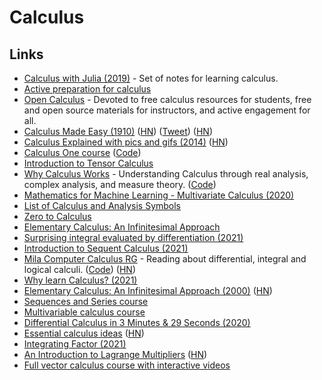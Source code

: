 # Calculus

## Links

- [Calculus with Julia (2019)](https://calculuswithjulia.github.io/) - Set of notes for learning calculus.
- [Active preparation for calculus](https://opencalculus.wordpress.com/2019/01/02/active-preparation-for-calculus/)
- [Open Calculus](https://opencalculus.wordpress.com/) - Devoted to free calculus resources for students, free and open source materials for instructors, and active engagement for all.
- [Calculus Made Easy (1910)](https://calculusmadeeasy.org/) ([HN](https://news.ycombinator.com/item?id=23257303)) ([Tweet](https://twitter.com/helenczerski/status/1375915057905856513)) ([HN](https://news.ycombinator.com/item?id=27991120))
- [Calculus Explained with pics and gifs (2014)](https://0a.io/chapter1/calculus-explained.html) ([HN](https://news.ycombinator.com/item?id=21671112))
- [Calculus One course](https://mooculus.osu.edu/) ([Code](https://github.com/mooculus/calculus))
- [Introduction to Tensor Calculus](http://www.ita.uni-heidelberg.de/~dullemond/lectures/tensor/tensor.pdf)
- [Why Calculus Works](https://markibrahim.gitbook.io/why-calculus-works/) - Understanding Calculus through real analysis, complex analysis, and measure theory. ([Code](https://github.com/marksibrahim/why-calculus-works))
- [Mathematics for Machine Learning - Multivariate Calculus (2020)](https://www.youtube.com/playlist?list=PLiiljHvN6z193BBzS0Ln8NnqQmzimTW23)
- [List of Calculus and Analysis Symbols](https://mathvault.ca/hub/higher-math/math-symbols/calculus-analysis-symbols/)
- [Zero to Calculus](https://docs.google.com/presentation/d/1JA1LVEV_mRTENcy34b_KNzcO6bHBXkFBsYyZRQS6OBg/edit#slide=id.g351491b35_0333)
- [Elementary Calculus: An Infinitesimal Approach](https://www.math.wisc.edu/~keisler/calc.html)
- [Surprising integral evaluated by differentiation (2021)](https://www.youtube.com/watch?v=irFANuXSaic)
- [Introduction to Sequent Calculus (2021)](https://www.youtube.com/watch?v=xLRUofFSq5Y)
- [Mila Computer Calculus RG](https://compcalc.github.io/) - Reading about differential, integral and logical calculi. ([Code](https://github.com/compcalc/compcalc.github.io)) ([HN](https://news.ycombinator.com/item?id=27004278))
- [Why learn Calculus? (2021)](https://www.reddit.com/r/learnmath/comments/n34jx5/why_learn_calculus/)
- [Elementary Calculus: An Infinitesimal Approach (2000)](https://people.math.wisc.edu/~keisler/calc.html) ([HN](https://news.ycombinator.com/item?id=27367104))
- [Sequences and Series course](https://github.com/kisonecat/sequences-and-series)
- [Multivariable calculus course](https://github.com/kisonecat/m2o2c2)
- [Differential Calculus in 3 Minutes & 29 Seconds (2020)](https://www.youtube.com/watch?v=3gLKF20M3xw)
- [Essential calculus ideas](https://www.youtube.com/watch?v=KyUPwfBLjEQ) ([HN](https://news.ycombinator.com/item?id=29011549))
- [Integrating Factor (2021)](https://susam.in/blog/integrating-factor.html)
- [An Introduction to Lagrange Multipliers](http://www.slimy.com/~steuard/teaching/tutorials/Lagrange.html) ([HN](https://news.ycombinator.com/item?id=29292294))
- [Full vector calculus course with interactive videos](https://www.math.brown.edu/ysulyma/f21-math180/)
